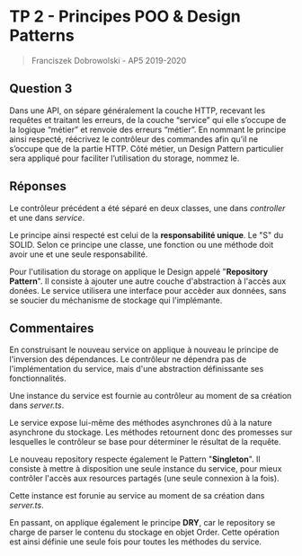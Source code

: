# TP 2 - Principes POO & Design Patterns

> Franciszek Dobrowolski - AP5 2019-2020 

## Question 3

Dans une API, on sépare généralement la couche HTTP, recevant les requêtes et traitant les erreurs, de la couche “service” qui elle s’occupe de la logique “métier” et renvoie des erreurs “métier”.
En nommant le principe ainsi respecté, réécrivez le contrôleur des commandes afin qu’il ne s’occupe que de la partie HTTP. Côté métier, un Design Pattern particulier sera appliqué pour faciliter l’utilisation du storage, nommez le.

## Réponses

Le contrôleur précédent a été séparé en deux classes, une dans *controller* et une dans *service*.

Le principe ainsi respecté est celui de la **responsabilité unique**. Le "S" du SOLID. Selon ce principe une classe, une fonction ou une méthode doit avoir une et une seule responsabilité.

Pour l'utilisation du storage on applique le Design appelé "**Repository Pattern**". Il consiste à ajouter une autre couche d'abstraction à l'accès aux donées. Le service utilisera une interface pour accèder aux données, sans se soucier du méchanisme de stockage qui l'implémante.

## Commentaires

En construisant le nouveau service on applique à nouveau le principe de l'inversion des dépendances. Le contrôleur ne dépendra pas de l'implémentation du service, mais d'une abstraction définissante ses fonctionnalités. 

Une instance du service est fournie au contrôleur au moment de sa création dans *server.ts*. 

Le service expose lui-même des méthodes asynchrones dû à la nature asynchrone du stockage. Les méthodes retournent donc des promesses sur lesquelles le contrôleur se base pour déterminer le résultat de la requête.

Le nouveau repository respecte également le Pattern "**Singleton**". Il consiste à mettre à disposition une seule instance du service, pour mieux contrôler l'accès aux resources partagés (une seule connexion à la fois).

Cette instance est forunie au service au moment de sa création dans *server.ts*.

En passant, on applique également le principe **DRY**, car le repository se charge de parser le contenu du stockage en objet Order. Cette opération est ainsi définie une seule fois pour toutes les méthodes du service.
